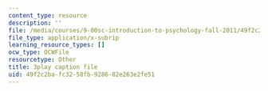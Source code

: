 ```yaml
---
content_type: resource
description: ''
file: /media/courses/9-00sc-introduction-to-psychology-fall-2011/49f2c2bafc3258fb928682e263e2fe51_kD3CswjYb2E.vtt
file_type: application/x-subrip
learning_resource_types: []
ocw_type: OCWFile
resourcetype: Other
title: 3play caption file
uid: 49f2c2ba-fc32-58fb-9286-82e263e2fe51
---
```


